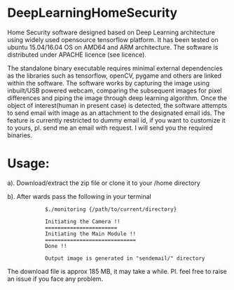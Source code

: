 # DeepLearningHomeSecurity
Home Security software designed based on Deep Learning architecture using widely used opensource tensorflow platform.
It has been tested on ubuntu 15.04/16.04 OS on AMD64 and ARM architecture. The software is distributed under 
APACHE licence (see licence). 

The standalone binary executable requires minimal external dependencies as the libraries such as tensorflow, openCV, pygame and others 
are linked within the software. The software works by capturing the image using inbuilt/USB powered webcam, comparing the subsequent 
images for pixel differences and piping the image through deep learning algorithm. Once the object of interest(human in 
present case) is detected, the software attempts to send email with image as an attachment to the designated email ids. The feature
is currently restricted to dummy email id, if you want to customize it to yours, pl. send me an email with request. I will send you the
required binaries. 

Usage:
========

  a). Download/extract the zip file or clone it to your /home directory
  
  b). After wards pass the following in your terminal
  
                $./monitoring {/path/to/current/directory}
  
                Initiating the Camera !!
                =======================
                Initiating the Main Module !!
                =============================
                Done !!
                
                Output image is generated in "sendemail/" directory

The download file is approx 185 MB, it may take a while. Pl. feel free to raise an issue if you face any problem. 

